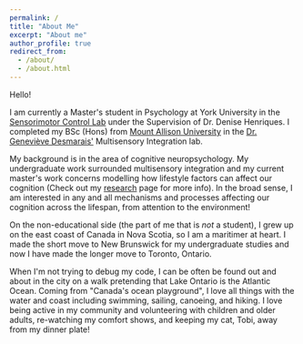 ```yaml
---
permalink: /
title: "About Me"
excerpt: "About me"
author_profile: true
redirect_from: 
  - /about/
  - /about.html
---
```

Hello!

I am currently a Master's student in Psychology at York University in the [Sensorimotor Control Lab](https://deniseh.lab.yorku.ca/) under the Supervision of Dr. Denise Henriques. I completed my BSc (Hons) from [Mount Allison University](https://mta.ca/) in the [Dr. Geneviève Desmarais'](https://mta.ca/directory/genevieve-desmarais) Multisensory Integration lab. 

My background is in the area of cognitive neuropsychology. My undergraduate work surrounded multisensory integration and my current master's work concerns modelling how lifestyle factors can affect our cognition (Check out my [research](/research/) page for more info). In the broad sense, I am interested in any and all mechanisms and processes affecting our cognition across the lifespan, from attention to the environment! 

On the non-educational side (the part of me that is *not* a student), I grew up on the east coast of Canada in Nova Scotia, so I am a maritimer at heart. I made the short move to New Brunswick for my undergraduate studies and now I have made the longer move to Toronto, Ontario. 

When I'm not trying to debug my code, I can be often be found out and about in the city on a walk pretending that Lake Ontario is the Atlantic Ocean. Coming from "Canada's ocean playground", I love all things with the water and coast including swimming, sailing, canoeing, and hiking. I love being active in my community and volunteering with children and older adults, re-watching my comfort shows, and keeping my cat, Tobi, away from my dinner plate!

